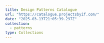 ```yaml
---
title: Design Patterns Catalogue
url: "https://catalogue.projectsbyif.com/"
date: "2025-03-13T21:05:39.297Z"
collection:
  - patterns
type: Collections
---
```

